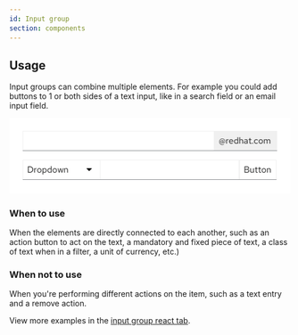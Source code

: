 ```yaml
---
id: Input group
section: components
---
```


## Usage

Input groups can combine multiple elements. For example you could add buttons to 1 or both sides of a text input, like in a search field or an email input field. 

<img src="./img/input-group.png" alt="Example of input groups" width="506"/>

### When to use
When the elements are directly connected to each another, such as an action button to act on the text, a mandatory and fixed piece of text, a class of text when in a filter, a unit of currency, etc.)

### When not to use
When you're performing different actions on the item, such as a text entry and a remove action.

View more examples in the [input group react tab](https://www.patternfly.org/v4/components/input-group#examples).
